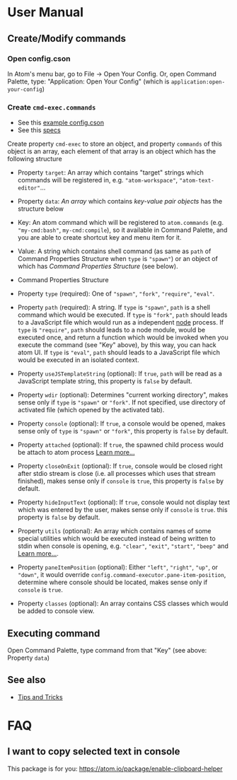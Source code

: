 
# User Manual

## Create/Modify commands

### Open config.cson

In Atom's menu bar, go to File &rarr; Open Your Config.
Or, open Command Palette, type: "Application: Open Your Config" (which is `application:open-your-config`)

### Create `cmd-exec.commands`

 * See this [example config.cson](../../examples/config.cson#L12)
 * See this [specs](../specs/config.cmd-exec.commands.txt)

Create property `cmd-exec` to store an object, and property `commands` of this object is an array, each element of that array is an object which has the following structure

 - Property `target`: An array which contains "target" strings which commands will be registered in, e.g. `"atom-workspace"`, `"atom-text-editor"`...

 - Property `data`: *An array* which contains *key-value pair objects* has the structure below

  - Key: An atom command which will be registered to `atom.commands` (e.g. `"my-cmd:bash"`, `my-cmd:compile`), so it available in Command Palette, and you are able to create shortcut key and menu item for it.

  - Value: A string which contains shell command (as same as `path` of Command Properties Structure when `type` is `"spawn"`) or an object of which has *Command Properties Structure* (see below).

 - Command Properties Structure

  - Property `type` (required): One of `"spawn"`, `"fork"`, `"require"`, `"eval"`.

  - Property `path` (required): A string. If `type` is `"spawn"`, `path` is a shell command which would be executed. If `type` is `"fork"`, `path` should leads to a JavaScript file which would run as a independent [node](https://nodejs.org) process. If `type` is `"require"`, `path` should leads to a node module, would be executed once, and return a function which would be invoked when you execute the command (see "Key" above), by this way, you can hack atom UI. If `type` is `"eval"`, `path` should leads to a JavaScript file which would be executed in an isolated context.

  - Property `useJSTemplateString` (optional): If `true`, `path` will be read as a JavaScript template string, this property is `false` by default.

  - Property `wdir` (optional): Determines "current working directory", makes sense only if `type` is `"spawn"` or `"fork"`. If not specified, use directory of activated file (which opened by the activated tab).

  - Property `console` (optional): If `true`, a console would be opened, makes sense only of `type` is `"spawn"` or `"fork"`, this property is `false` by default.
  
  - Property `attached` (optional): If `true`, the spawned child process would be attach to atom process [Learn more...](https://nodejs.org/api/child_process.html#child_process_options_detached)

  - Property `closeOnExit` (optional): If `true`, console would be closed right after stdio stream is close (i.e. all processes which uses that stream finished), makes sense only if `console` is `true`, this property is `false` by default.

  - Property `hideInputText` (optional): If `true`, console would not display text which was entered by the user, makes sense only if `console` is `true`. this property is `false` by default.

  - Property `utils` (optional): An array which contains names of some special utilities which would be executed instead of being written to stdin when console is opening, e.g. `"clear"`, `"exit"`, `"start"`, `"beep"` and [Learn more...](https://github.com/ksxatompackages/cmd-exec/blob/master/lib/special-commands.js#L98).

  - Property `paneItemPosition` (optional): Either `"left"`, `"right"`, `"up"`, or `"down"`, it would override `config.command-executor.pane-item-position`, determine where console should be located, makes sense only if `console` is `true`.

  - Property `classes` (optional): An array contains CSS classes which would be added to console view.

## Executing command

Open Command Palette, type command from that "Key" (see above: Property `data`)

## See also
 * [Tips and Tricks](./tips-and-tricks.md)

# FAQ

## I want to copy selected text in console
This package is for you: https://atom.io/package/enable-clipboard-helper
